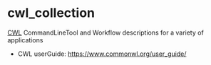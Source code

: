 # cwl_collection

[CWL](https://www.commonwl.org/) CommandLineTool and Workflow descriptions for a variety of applications

- CWL userGuide: https://www.commonwl.org/user_guide/
